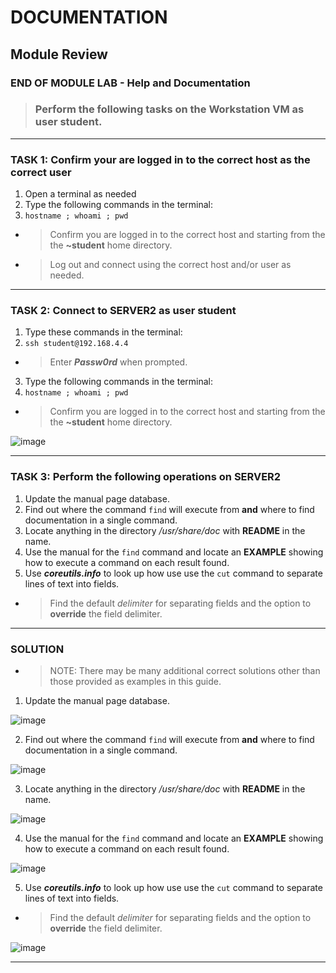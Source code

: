 # DOCUMENTATION
## Module Review

### END OF MODULE LAB - Help and Documentation

> ### Perform the following tasks on the **Workstation VM** as user **student**.

******
### TASK 1: Confirm your are logged in to the correct host as the correct user
1. Open a terminal as needed
2. Type the following commands in the terminal:
3. `hostname ; whoami ; pwd `
- > Confirm you are logged in to the correct host and starting from the the **~student** home directory.
- > Log out and connect using the correct host and/or user as needed.
******
### TASK 2: Connect to SERVER2 as user student
1. Type these commands in the terminal: 
2. `ssh student@192.168.4.4 `
- > Enter ***Passw0rd*** when prompted.
3. Type the following commands in the terminal:
4. `hostname ; whoami ; pwd `
- > Confirm you are logged in to the correct host and starting from the the **~student** home directory.

![image](https://user-images.githubusercontent.com/36435980/144498336-a8167036-c939-4374-860c-2a720abf1ffd.png)

*****
### TASK 3:  Perform the following operations on SERVER2

1. Update the manual page database.
2. Find out where the command `find` will execute from **and** where to find documentation in a single command.
3. Locate anything in the directory */usr/share/doc* with **README** in the name.
4. Use the manual for the `find` command and locate an **EXAMPLE** showing how to execute a command on each result found.
5. Use  ***coreutils.info*** to look up how use use the `cut` command to separate lines of text into fields.
- > Find the default *delimiter* for separating fields and the option to **override** the field delimiter.

*****

### SOLUTION

- > NOTE:  There may be many additional correct solutions other than those provided as examples in this guide.

1. Update the manual page database.

![image](https://user-images.githubusercontent.com/36435980/144499593-f17db39f-f47f-4b67-9bb8-7dcc6d070cf4.png)

2. Find out where the command `find` will execute from **and** where to find documentation in a single command.

![image](https://user-images.githubusercontent.com/36435980/144499711-1be19f8f-9629-4ff0-8055-5df83570a821.png)

3. Locate anything in the directory */usr/share/doc* with **README** in the name.

![image](https://user-images.githubusercontent.com/36435980/144499396-90e829e7-e8f9-4ea7-a492-e5d811a2c667.png)

4. Use the manual for the `find` command and locate an **EXAMPLE** showing how to execute a command on each result found.

![image](https://user-images.githubusercontent.com/36435980/144504730-045e3a67-fb62-4c69-b579-e18269a9160c.png)

5. Use  ***coreutils.info*** to look up how use use the `cut` command to separate lines of text into fields.
- > Find the default *delimiter* for separating fields and the option to **override** the field delimiter.

![image](https://user-images.githubusercontent.com/36435980/144517084-1b6beaa2-8562-482d-9f1a-295ddcb8f1c8.png)

******
